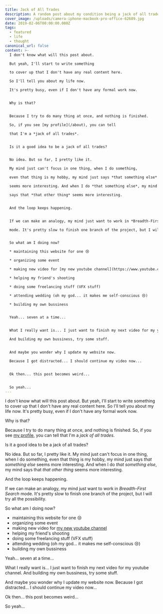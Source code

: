 ```yaml
---
title: Jack of All Trades
description: A random post about my condition being a jack of all trade guy
cover_image: /uploads/camera-iphone-macbook-pro-office-62689.jpg
date: 2019-02-06T00:00:00.000Z
tags:
  - featured
  - life
  - thought
canonical_url: false
content: >-
  I don't know what will this post about.

  But yeah, I'll start to write something 

  to cover up that I don't have any real content here.

  So I'll tell you about my life now.

  It's pretty busy, even if I don't have any formal work now.


  Why is that?


  Because I try to do many thing at once, and nothing is finished.

  So, if you see [my profile](/about), you can tell 

  that I'm a *jack of all trades*.


  Is it a good idea to be a jack of all trades?


  No idea. But so far, I pretty like it.

  My mind just can't focus in one thing, when I do something, 

  even that thing is my hobby, my mind just says *that something else* 

  seems more interesting. And when I do *that something else*, my mind 

  says that *that other thing* seems more interesting.


  And the loop keeps happening.


  If we can make an analogy, my mind just want to work in *Breadth-First Search*

  mode. It's pretty slow to finish one branch of the project, but I will try all the possibility.


  So what am I doing now?

  * maintaining this website for one 😢

  * organizing some event

  * making new video for [my new youtube channel](https://www.youtube.com/channel/UCikF7WM18Z3tJn_JVp2OehA)

  * helping my friend's shooting

  * doing some freelancing stuff (VFX stuff)

  * attending wedding (oh my god... it makes me self-conscious 😢)

  * building my own bussiness


  Yeah... seven at a time...


  What I really want is... I just want to finish my next video for my youtube channel.

  And building my own bussiness, try some stuff.


  And maybe you wonder why I update my website now.

  Because I got distracted... I should continue my video now...


  Ok then... this post becomes weird...


  So yeah...
---
```


I don't know what will this post about.
But yeah, I'll start to write something 
to cover up that I don't have any real content here.
So I'll tell you about my life now.
It's pretty busy, even if I don't have any formal work now.

Why is that?

Because I try to do many thing at once, and nothing is finished.
So, if you see [my profile](/about), you can tell 
that I'm a *jack of all trades*.

Is it a good idea to be a jack of all trades?

No idea. But so far, I pretty like it.
My mind just can't focus in one thing, when I do something, 
even that thing is my hobby, my mind just says *that something else* 
seems more interesting. And when I do *that something else*, my mind 
says that *that other thing* seems more interesting.

And the loop keeps happening.

If we can make an analogy, my mind just want to work in *Breadth-First Search*
mode. It's pretty slow to finish one branch of the project, but I will try all the possibility.

So what am I doing now?
* maintaining this website for one 😢
* organizing some event
* making new video for [my new youtube channel](https://www.youtube.com/channel/UCikF7WM18Z3tJn_JVp2OehA)
* helping my friend's shooting
* doing some freelancing stuff (VFX stuff)
* attending wedding (oh my god... it makes me self-conscious 😢)
* building my own bussiness

Yeah... seven at a time...

What I really want is... I just want to finish my next video for my youtube channel.
And building my own bussiness, try some stuff.

And maybe you wonder why I update my website now.
Because I got distracted... I should continue my video now...

Ok then... this post becomes weird...

So yeah...